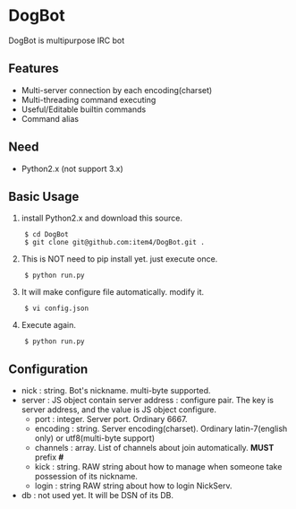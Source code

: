 DogBot
======
DogBot is multipurpose IRC bot

## Features
* Multi-server connection by each encoding(charset)
* Multi-threading command executing
* Useful/Editable builtin commands
* Command alias

## Need
* Python2.x (not support 3.x)

## Basic Usage
1. install Python2.x and download this source.

```console
    $ cd DogBot
    $ git clone git@github.com:item4/DogBot.git .
```

2. This is NOT need to pip install yet. just execute once.

```console
    $ python run.py
```

3. It will make configure file automatically. modify it.

```
    $ vi config.json
```

4. Execute again.

```
    $ python run.py
```

## Configuration
* nick : string. Bot's nickname. multi-byte supported.
* server : JS object contain server address : configure pair. The key is server address, and the value is JS object configure.
  * port : integer. Server port. Ordinary 6667.
  * encoding : string. Server encoding(charset). Ordinary latin-7(english only) or utf8(multi-byte support)
  * channels : array. List of channels about join automatically. **MUST** prefix **#**
  * kick : string. RAW string about how to manage when someone take possession of its nickname.
  * login : string RAW string about how to login NickServ.
* db : not used yet. It will be DSN of its DB.
